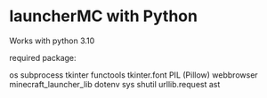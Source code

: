 # launcherMC with Python

Works with python 3.10


required package:

os
subprocess
tkinter
functools
tkinter.font
PIL (Pillow)
webbrowser
minecraft_launcher_lib
dotenv
sys
shutil
urllib.request
ast
